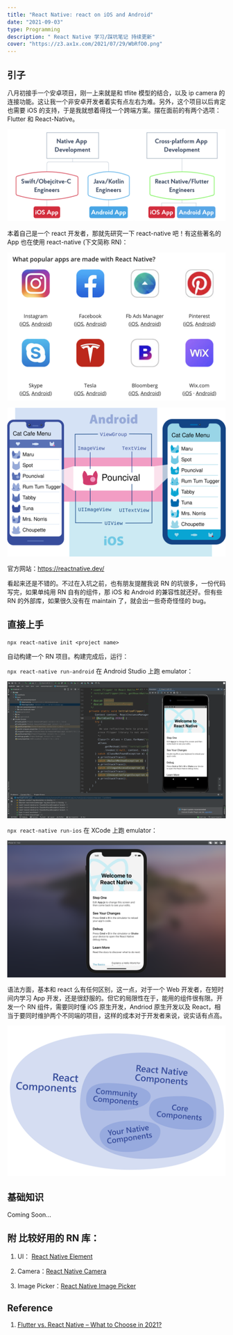 ```yaml
---
title: "React Native: react on iOS and Android"
date: "2021-09-03"
type: Programming
description: " React Native 学习/踩坑笔记 持续更新"
cover: "https://z3.ax1x.com/2021/07/29/WbRfO0.png"
---
```


## 引子

八月初接手一个安卓项目，刚一上来就是和 tflite 模型的结合，以及 ip camera 的连接功能。这让我一个非安卓开发者着实有点左右为难。另外，这个项目以后肯定也需要 iOS 的支持，于是我就想着得找一个跨端方案。摆在面前的有两个选项：Flutter 和 React-Native。

![](1.png)

本着自己是一个 react 开发者，那就先研究一下 react-native 吧！有这些著名的 App 也在使用 react-native (下文简称 RN)：

![](2.png)

![](diagram_ios-android-views.svg)

官方网站：https://reactnative.dev/

看起来还是不错的。不过在入坑之前，也有朋友提醒我说 RN 的坑很多，一份代码写完，如果单纯用 RN 自有的组件，那 iOS 和 Android 的兼容性就还好。但有些 RN 的外部库，如果很久没有在 maintain 了，就会出一些奇奇怪怪的 bug。

## 直接上手

`npx react-native init <project name>`

自动构建一个 RN 项目。构建完成后，运行：

`npx react-native run-android` 在 Android Studio 上跑 emulator：

![](rn-android.png)

`npx react-native run-ios` 在 XCode 上跑 emulator：

![](rn-ios.png)

语法方面，基本和 react 么有任何区别，这一点，对于一个 Web 开发者，在短时间内学习 App 开发，还是很舒服的。但它的局限性在于，能用的组件很有限。开发一个 RN 组件，需要同时懂 iOS 原生开发，Andriod 原生开发以及 React，相当于要同时维护两个不同端的项目，这样的成本对于开发者来说，说实话有点高。

![](diagram_react-native-components.svg)

## 基础知识

Coming Soon...

## 附 比较好用的 RN 库：

1. UI： [React Native Element](https://reactnativeelements.com/docs/)

2. Camera：[React Native Camera](https://github.com/react-native-camera/react-native-camera)

3. Image Picker：[React Native Image Picker](https://github.com/react-native-image-picker/react-native-image-picker)

## Reference

1. [Flutter vs. React Native – What to Choose in 2021?](https://www.thedroidsonroids.com/blog/flutter-vs-react-native-what-to-choose-in-2021)
